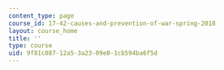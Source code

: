 ```yaml
---
content_type: page
course_id: 17-42-causes-and-prevention-of-war-spring-2018
layout: course_home
title: ''
type: course
uid: 9f81c087-12a5-3a23-09e0-1cb594ba6f5d
---
```

